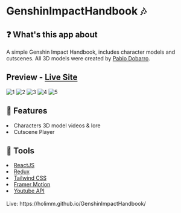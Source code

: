 # GenshinImpactHandbook 🎶

## ❓ What's this app about
A simple Genshin Impact Handbook, includes character models and cutscenes. All 3D models were created by [Pablo Dobarro](https://www.artstation.com/pablodp606).
## Preview - [Live Site](https://holimm.github.io/GenshinImpactHandbook/)
![1](https://github.com/holimm/GenshinImpactHandbook/assets/95845053/802e4db3-0b20-434e-9edc-c98d342371d1)
![2](https://github.com/holimm/GenshinImpactHandbook/assets/95845053/9413492a-de7f-4f60-acbc-dfb604fdbf4a)
![3](https://github.com/holimm/GenshinImpactHandbook/assets/95845053/e6e9c1fa-79ba-43ea-81af-879bbc19a110)
![4](https://github.com/holimm/GenshinImpactHandbook/assets/95845053/4f420194-526c-4494-a219-9ef49b1f5b9c)
![5](https://github.com/holimm/GenshinImpactHandbook/assets/95845053/974e398a-cd55-4e51-b926-8542daa4af3f)

## 🔑 Features
<li>Characters 3D model videos & lore</li>
<li>Cutscene Player</li>

## 🔧 Tools
<li><a href="https://reactjs.org/">ReactJS</a></li>
<li><a href="https://redux.js.org/">Redux</a></li>
<li><a href="https://tailwindcss.com/">Tailwind CSS</a></li>
<li><a href="https://www.framer.com/motion/">Framer Motion</a></li>
<li><a href="https://developers.google.com/youtube/player_parameters">Youtube API</a></li>

<br>
Live: https://holimm.github.io/GenshinImpactHandbook/





